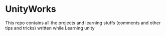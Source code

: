 # UnityWorks
This repo contains all the projects and learning stuffs (comments and other tips and tricks) written while Learning unity
